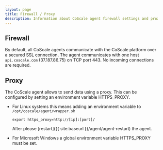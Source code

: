 ```yaml
---
layout: page
title: Firewall / Proxy
description: Information about CoScale agent firewall settings and proxy configuration.
---
```


## Firewall
By default, all CoScale agents communicate with the CoScale platform over a secured SSL connection. The agent communicates with one host `api.coscale.com` (37.187.86.75) on TCP port 443. No incoming connections are required.

## Proxy
The CoScale agent allows to send data using a proxy. This can be configured by setting an environment variable HTTPS_PROXY.

* For Linux systems this means adding an environment variable to `/opt/coscale/agent/wrapper.sh`

    `export https_proxy=http://[ip]:[port]/`

    After please [restart]({{ site.baseurl }}/agent/agent-restart) the agent.

* For Microsoft Windows a global environment variable HTTPS_PROXY must be set.
